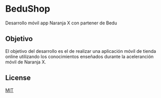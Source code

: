# BeduShop

Desarrollo móvil app Naranja X con partener de Bedu

## Objetivo
El objetivo del desarrollo es el de realizar una aplicación móvil de tienda online utilizando los conocimientos enseñados durante la aceleranción móvil de Naranja X.


## License
[MIT](https://choosealicense.com/licenses/mit/)
